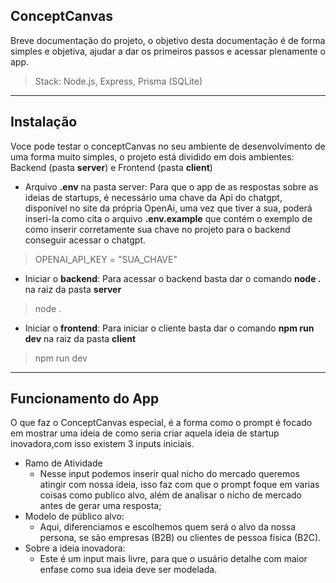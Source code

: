 ## ConceptCanvas

Breve documentação do projeto, o objetivo desta documentação é de forma simples e objetiva, ajudar a dar os primeiros passos e acessar plenamente o app.

> Stack: Node.js, Express, Prisma (SQLite)

---- 

## Instalação

Voce pode testar o conceptCanvas no seu ambiente de desenvolvimento de uma forma muito simples, o projeto está dividido em dois ambientes: Backend (pasta **server**) e Frontend (pasta **client**)

- Arquivo **.env** na pasta server: Para que o app de as respostas sobre as ideias de startups, é necessário uma chave da Api do chatgpt, disponível no site da própria OpenAi, uma vez que tiver a sua, poderá inseri-la como cita o arquivo **.env.example** que contém o exemplo de como inserir corretamente sua chave no projeto para o backend conseguir acessar o chatgpt.
> OPENAI_API_KEY = "SUA_CHAVE"

- Iniciar o **backend**: Para acessar o backend basta dar o comando **node .** na raiz da pasta **server**
> node .
- Iniciar o **frontend**: Para iniciar o cliente basta dar o comando **npm run dev** na raiz da pasta **client**
> npm run dev
----

## Funcionamento do App
O que faz o ConceptCanvas especial, é a forma como o prompt é focado em mostrar uma ideia de como seria criar aquela ideia de startup inovadora,com isso existem 3 inputs iniciais.


- Ramo de Atividade
  - Nesse input podemos inserir qual nicho do mercado queremos atingir com nossa ideia, isso faz com que o prompt foque em varias coisas como publico alvo, além de analisar o nicho de mercado antes de gerar uma resposta;
- Modelo de público alvo:
  - Aqui, diferenciamos e escolhemos quem será o alvo da nossa persona, se são empresas (B2B) ou clientes de pessoa física (B2C).
- Sobre a ideia inovadora:
  - Este é um input mais livre, para que o usuário detalhe com maior enfase como sua ideia deve ser modelada. 
